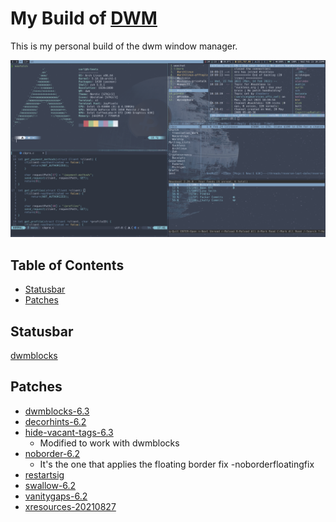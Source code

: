 # My Build of [DWM](https://dwm.suckless.org/)
This is my personal build of the dwm window manager.

![Screenshot](https://github.com/cjhead/dwm/blob/main/assets/dwm_01.png)

## Table of Contents
- [Statusbar](#statusbar)
- [Patches](#patches)

## Statusbar
[dwmblocks](https://github.com/ashish-yadav11/dwmblocks)

## Patches
- [dwmblocks-6.3](https://github.com/ashish-yadav11/dwmblocks/blob/master/patches/dwm-dwmblocks-6.3.diff)
- [decorhints-6.2](https://dwm.suckless.org/patches/decoration_hints/)
- [hide-vacant-tags-6.3](https://dwm.suckless.org/patches/hide_vacant_tags/)
  - Modified to work with dwmblocks
- [noborder-6.2](https://dwm.suckless.org/patches/noborder/)
  - It's the one that applies the floating border fix
  -noborderfloatingfix
- [restartsig](https://dwm.suckless.org/patches/restartsig/)
- [swallow-6.2](https://dwm.suckless.org/patches/swallow/)
- [vanitygaps-6.2](https://dwm.suckless.org/patches/vanitygaps/)
- [xresources-20210827](https://dwm.suckless.org/patches/xresources/)
